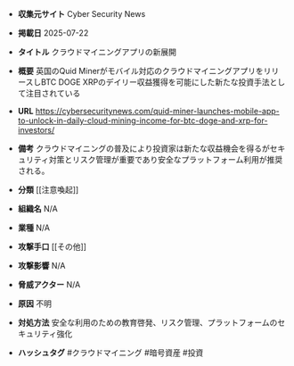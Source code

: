 - **収集元サイト**
Cyber Security News

- **掲載日**
2025-07-22

- **タイトル**
クラウドマイニングアプリの新展開

- **概要**
英国のQuid Minerがモバイル対応のクラウドマイニングアプリをリリースしBTC DOGE XRPのデイリー収益獲得を可能にした新たな投資手法として注目されている

- **URL**
https://cybersecuritynews.com/quid-miner-launches-mobile-app-to-unlock-in-daily-cloud-mining-income-for-btc-doge-and-xrp-for-investors/

- **備考**
クラウドマイニングの普及により投資家は新たな収益機会を得るがセキュリティ対策とリスク管理が重要であり安全なプラットフォーム利用が推奨される。

- **分類**
[[注意喚起]]

- **組織名**
N/A

- **業種**
N/A

- **攻撃手口**
[[その他]]

- **攻撃影響**
N/A

- **脅威アクター**
N/A

- **原因**
不明

- **対処方法**
安全な利用のための教育啓発、リスク管理、プラットフォームのセキュリティ強化

- **ハッシュタグ**
#クラウドマイニング #暗号資産 #投資
